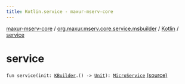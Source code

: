 ```yaml
---
title: Kotlin.service - maxur-mserv-core
---
```


[maxur-mserv-core](../../index.html) / [org.maxur.mserv.core.service.msbuilder](../index.html) / [Kotlin](index.html) / [service](.)

# service

`fun service(init: `[`KBuilder`](../-k-builder/index.html)`.() -> `[`Unit`](https://kotlinlang.org/api/latest/jvm/stdlib/kotlin/-unit/index.html)`): `[`MicroService`](../../org.maxur.mserv.core/-micro-service/index.html) [(source)](https://github.com/myunusov/maxur-mserv/tree/master/maxur-mserv-core/src/main/kotlin/org/maxur/mserv/core/service/msbuilder/Kotlin.kt#L7)
